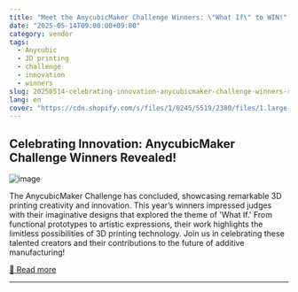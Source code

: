 ```yaml
---
title: "Meet the AnycubicMaker Challenge Winners: \"What If\" to WIN!"
date: "2025-05-14T09:00:00+09:00"
category: vendor
tags:
  - Anycubic
  - 3D printing
  - challenge
  - innovation
  - winners
slug: 20250514-celebrating-innovation-anycubicmaker-challenge-winners-revealed
lang: en
cover: "https://cdn.shopify.com/s/files/1/0245/5519/2380/files/1.large-scale-architectural-models_600x600.png?v=1747192129"
---
```


## Celebrating Innovation: AnycubicMaker Challenge Winners Revealed!
![image](https://cdn.shopify.com/s/files/1/0245/5519/2380/files/1.large-scale-architectural-models_600x600.png?v=1747192129)

The AnycubicMaker Challenge has concluded, showcasing remarkable 3D printing creativity and innovation. This year’s winners impressed judges with their imaginative designs that explored the theme of 'What If.' From functional prototypes to artistic expressions, their work highlights the limitless possibilities of 3D printing technology. Join us in celebrating these talented creators and their contributions to the future of additive manufacturing!

[🔗 Read more](https://store.anycubic.com/blogs/news/meet-the-anycubicmaker-challenge-winners-what-if-to-win)

---